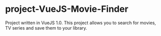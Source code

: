 # project-VueJS-Movie-Finder
Project written in VueJS 1.0. This project allows you to search for movies, TV series and save them to your library.
